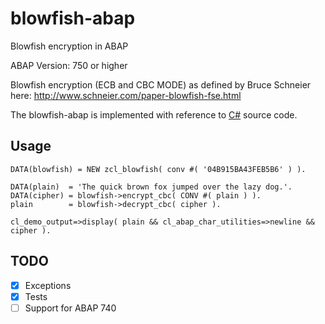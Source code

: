 # blowfish-abap
Blowfish encryption in ABAP

ABAP Version: 750 or higher

Blowfish encryption (ECB and CBC MODE) as defined by Bruce Schneier here: http://www.schneier.com/paper-blowfish-fse.html

The blowfish-abap is implemented with reference to [C#](https://www.schneier.com/code/blowfish.cs) source code.

## Usage
    DATA(blowfish) = NEW zcl_blowfish( conv #( '04B915BA43FEB5B6' ) ).
    
    DATA(plain)  = 'The quick brown fox jumped over the lazy dog.'.
    DATA(cipher) = blowfish->encrypt_cbc( CONV #( plain ) ).
    plain        = blowfish->decrypt_cbc( cipher ).
    
    cl_demo_output=>display( plain && cl_abap_char_utilities=>newline && cipher ).

## TODO
- [x] Exceptions
- [x] Tests
- [ ] Support for ABAP 740
